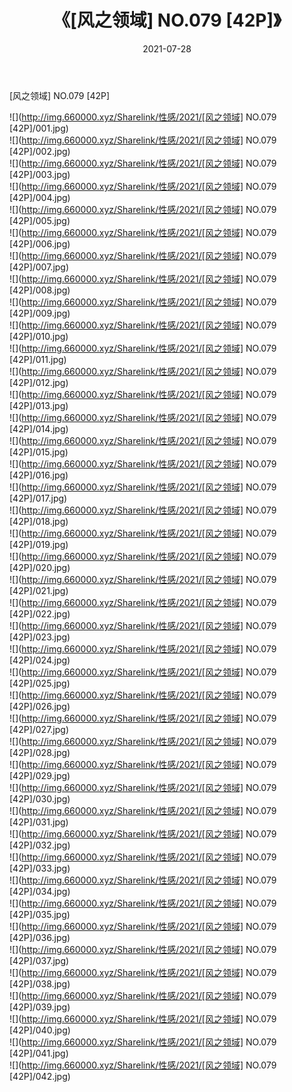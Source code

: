 ﻿---
layout: post
title:  《[风之领域] NO.079 [42P]》
date:   2021-07-28
img: http://img.660000.xyz/Sharelink/性感/2021/[风之领域] NO.079 [42P]/000.jpg
categories: [美女, 清纯, 唯美]
---

[风之领域] NO.079 [42P]

  ![](http://img.660000.xyz/Sharelink/性感/2021/[风之领域] NO.079 [42P]/001.jpg) <br> ![](http://img.660000.xyz/Sharelink/性感/2021/[风之领域] NO.079 [42P]/002.jpg) <br> ![](http://img.660000.xyz/Sharelink/性感/2021/[风之领域] NO.079 [42P]/003.jpg) <br> ![](http://img.660000.xyz/Sharelink/性感/2021/[风之领域] NO.079 [42P]/004.jpg) <br> ![](http://img.660000.xyz/Sharelink/性感/2021/[风之领域] NO.079 [42P]/005.jpg) <br> ![](http://img.660000.xyz/Sharelink/性感/2021/[风之领域] NO.079 [42P]/006.jpg) <br> ![](http://img.660000.xyz/Sharelink/性感/2021/[风之领域] NO.079 [42P]/007.jpg) <br> ![](http://img.660000.xyz/Sharelink/性感/2021/[风之领域] NO.079 [42P]/008.jpg) <br> ![](http://img.660000.xyz/Sharelink/性感/2021/[风之领域] NO.079 [42P]/009.jpg) <br> ![](http://img.660000.xyz/Sharelink/性感/2021/[风之领域] NO.079 [42P]/010.jpg) <br> ![](http://img.660000.xyz/Sharelink/性感/2021/[风之领域] NO.079 [42P]/011.jpg) <br> ![](http://img.660000.xyz/Sharelink/性感/2021/[风之领域] NO.079 [42P]/012.jpg) <br> ![](http://img.660000.xyz/Sharelink/性感/2021/[风之领域] NO.079 [42P]/013.jpg) <br> ![](http://img.660000.xyz/Sharelink/性感/2021/[风之领域] NO.079 [42P]/014.jpg) <br> ![](http://img.660000.xyz/Sharelink/性感/2021/[风之领域] NO.079 [42P]/015.jpg) <br> ![](http://img.660000.xyz/Sharelink/性感/2021/[风之领域] NO.079 [42P]/016.jpg) <br> ![](http://img.660000.xyz/Sharelink/性感/2021/[风之领域] NO.079 [42P]/017.jpg) <br> ![](http://img.660000.xyz/Sharelink/性感/2021/[风之领域] NO.079 [42P]/018.jpg) <br> ![](http://img.660000.xyz/Sharelink/性感/2021/[风之领域] NO.079 [42P]/019.jpg) <br> ![](http://img.660000.xyz/Sharelink/性感/2021/[风之领域] NO.079 [42P]/020.jpg) <br> ![](http://img.660000.xyz/Sharelink/性感/2021/[风之领域] NO.079 [42P]/021.jpg) <br> ![](http://img.660000.xyz/Sharelink/性感/2021/[风之领域] NO.079 [42P]/022.jpg) <br> ![](http://img.660000.xyz/Sharelink/性感/2021/[风之领域] NO.079 [42P]/023.jpg) <br> ![](http://img.660000.xyz/Sharelink/性感/2021/[风之领域] NO.079 [42P]/024.jpg) <br> ![](http://img.660000.xyz/Sharelink/性感/2021/[风之领域] NO.079 [42P]/025.jpg) <br> ![](http://img.660000.xyz/Sharelink/性感/2021/[风之领域] NO.079 [42P]/026.jpg) <br> ![](http://img.660000.xyz/Sharelink/性感/2021/[风之领域] NO.079 [42P]/027.jpg) <br> ![](http://img.660000.xyz/Sharelink/性感/2021/[风之领域] NO.079 [42P]/028.jpg) <br> ![](http://img.660000.xyz/Sharelink/性感/2021/[风之领域] NO.079 [42P]/029.jpg) <br> ![](http://img.660000.xyz/Sharelink/性感/2021/[风之领域] NO.079 [42P]/030.jpg) <br> ![](http://img.660000.xyz/Sharelink/性感/2021/[风之领域] NO.079 [42P]/031.jpg) <br> ![](http://img.660000.xyz/Sharelink/性感/2021/[风之领域] NO.079 [42P]/032.jpg) <br> ![](http://img.660000.xyz/Sharelink/性感/2021/[风之领域] NO.079 [42P]/033.jpg) <br> ![](http://img.660000.xyz/Sharelink/性感/2021/[风之领域] NO.079 [42P]/034.jpg) <br> ![](http://img.660000.xyz/Sharelink/性感/2021/[风之领域] NO.079 [42P]/035.jpg) <br> ![](http://img.660000.xyz/Sharelink/性感/2021/[风之领域] NO.079 [42P]/036.jpg) <br> ![](http://img.660000.xyz/Sharelink/性感/2021/[风之领域] NO.079 [42P]/037.jpg) <br> ![](http://img.660000.xyz/Sharelink/性感/2021/[风之领域] NO.079 [42P]/038.jpg) <br> ![](http://img.660000.xyz/Sharelink/性感/2021/[风之领域] NO.079 [42P]/039.jpg) <br> ![](http://img.660000.xyz/Sharelink/性感/2021/[风之领域] NO.079 [42P]/040.jpg) <br> ![](http://img.660000.xyz/Sharelink/性感/2021/[风之领域] NO.079 [42P]/041.jpg) <br> ![](http://img.660000.xyz/Sharelink/性感/2021/[风之领域] NO.079 [42P]/042.jpg) <br>